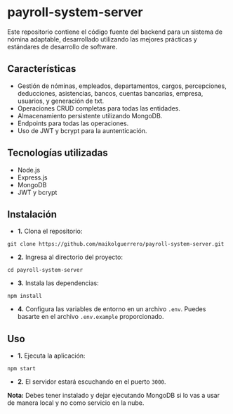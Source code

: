 # payroll-system-server
Este repositorio contiene el código fuente del backend para un sistema de nómina adaptable, desarrollado utilizando las mejores prácticas y estándares de desarrollo de software.

## Características
- Gestión de nóminas, empleados, departamentos, cargos, percepciones, deducciones, asistencias, bancos, cuentas bancarias, empresa, usuarios, y generación de txt.
- Operaciones CRUD completas para todas las entidades.
- Almacenamiento persistente utilizando MongoDB.
- Endpoints para todas las operaciones.
- Uso de JWT y bcrypt para la auntenticación.

## Tecnologías utilizadas
- Node.js
- Express.js
- MongoDB
- JWT y bcrypt

## Instalación
- **1.** Clona el repositorio:
```
git clone https://github.com/maikolguerrero/payroll-system-server.git
```
- **2.**  Ingresa al directorio del proyecto:
```
cd payroll-system-server
```
- **3.**  Instala las dependencias:
```
npm install
```
- **4.** Configura las variables de entorno en un archivo `.env`. Puedes basarte en el archivo `.env.example` proporcionado.


## Uso
- **1.** Ejecuta la aplicación: 
```
npm start
```
- **2.**  El servidor estará escuchando en el puerto `3000`.

**Nota:**  Debes tener instalado y dejar ejecutando MongoDB si lo vas a usar de manera local y no como servicio en la nube.
